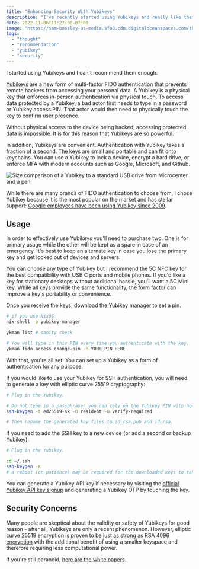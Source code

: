 ```yaml
---
title: "Enhancing Security With Yubikeys"
description: "I've recently started using Yubikeys and really like them. They're a stronger and more convenient form of authentication."
date: 2022-11-06T11:27:00-07:00
image: "https://sam-bossley-us-media.sfo3.cdn.digitaloceanspaces.com/thoughts/2022/yubikey-size-comparison.jpg"
tags:
  - "thought"
  - "recommendation"
  - "yubikey"
  - "security"
---
```


I started using Yubikeys and I can't recommend them enough.

[Yubikeys](https://www.yubico.com/products/yubikey-5-overview/) are a new form of multi-factor FIDO authentication that prevents remote hackers from accessing your personal data. A Yubikey is a physical key that enforces in-person authentication via physical touch. To access data protected by a Yubikey, a bad actor first needs to type in a password or Yubikey access PIN. That actor would then need to physically touch the key to confirm user presence.

Without physical access to the device being hacked, accessing protected data is impossible. It is for this reason that Yubikeys are so powerful.

In addition, Yubikeys are convenient. Authentication with Yubikey takes a fraction of a second. The keys are small and portable and can fit onto keychains. You can use a Yubikey to lock a device, encrypt a hard drive, or enforce MFA with modern accounts such as Google, Microsoft, and Github.

![Size comparison of a Yubikey to a standard USB drive from Microcenter and a pen](https://sam-bossley-us-media.sfo3.cdn.digitaloceanspaces.com/thoughts/2022/yubikey-size-comparison.jpg)

While there are many brands of FIDO authentication to choose from, I chose Yubikey because it is the most popular on the market and has stellar support: [Google employees have been using Yubikey since 2009](https://www.yubico.com/resources/reference-customers/google/).

## Usage

In order to effectively use Yubikeys you'll need to purchase two. One is for primary usage while the other will be kept as a spare in case of an emergency. It's best to keep an alternate key in case you lose the primary key and get locked out of devices and servers.

You can choose any type of Yubikey but I recommend the 5C NFC key for the best compatibility with USB C ports and mobile phones. If you'd like a key for stationary desktops without additional hassle, you'll want a 5C Mini key. While all keys provide the same functionality, the form factor can improve a key's portability or convenience.

Once you receive the keys, download the [Yubikey manager](https://www.yubico.com/support/download/yubikey-manager/) to set a pin.

```sh
# if you use NixOS
nix-shell -p yubikey-manager

ykman list # sanity check

# You will type in this PIN every time you authenticate with the key.
ykman fido access change-pin -n YOUR_PIN_HERE
```

With that, you're all set! You can set up a Yubikey as a form of authentication for any purpose.

If you would like to use your Yubikey for SSH authentication, you will need to generate a key with elliptic curve 25519 cryptography:

```sh
# Plug in the Yubikey.

# Do not type in a passphrase: you can rely on the Yubikey PIN with no practical loss in security.
ssh-keygen -t ed25519-sk -O resident -O verify-required

# Then rename the generated key files to id_rsa.pub and id_rsa.
```

If you need to add the SSH key to a new device (or add a second or backup Yubikey):

```sh
# Plug in the Yubikey.

cd ~/.ssh
ssh-keygen -K
# a reboot (or patience) may be required for the downloaded keys to take effect.
```

You can generate a Yubikey API key if necessary by visiting the [official Yubikey API key signup](https://upgrade.yubico.com/getapikey/) and generating a Yubikey OTP by touching the key.

## Security Concerns

Many people are skeptical about the validity or safety of Yubikeys for good reason - after all, Yubikeys are only a recent phenomenon. However, elliptic curve 25519 encryption is [proven to be just as strong as RSA 4096 encryption](https://proton.me/blog/elliptic-curve-cryptography) with the additional benefit of using a smaller keyspace and therefore requiring less computational power.

If you're still paranoid, [here are the white papers](https://sam-bossley-us-media.sfo3.cdn.digitaloceanspaces.com/thoughts/2022/rsa-and-ecc-comparative-analysis.pdf).


